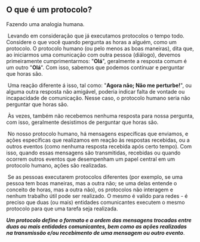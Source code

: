 ## O que é um protocolo?

Fazendo uma analogia humana.

​		Levando em consideração que já executamos protocolos o tempo todo. Considere o que você quando pergunta as horas a alguém, como um protocolo. O protocolo humano (ou pelo menos as boas maneiras), dita que, ao iniciarmos uma comunicação com outra pessoa (diálogo), devemos primeiramente cumprimentarmos: "**Olá**", geralmente a resposta comum é um outro "**Olá**". Com isso, sabemos que podemos continuar e perguntar que horas são.

​		Uma reação diferente á isso, tal como: "**Agora não; Não me perturbe!**", ou alguma outra resposta não amigável, poderia indicar falta de vontade ou incapacidade de comunicação. Nesse caso, o protocolo humano seria não perguntar que horas são.

​		Às vezes, também não recebemos nenhuma resposta para nossa pergunta, com isso, geralmente desistimos de perguntar que horas são. 

​		No nosso protocolo humano, há mensagens específicas que enviamos, e ações específicas que realizamos em reação às respostas recebidas, ou a outros eventos (como nenhuma resposta recebida após certo tempo). Com isso, quando essas mensagens são transmitidas, recebidas ou quando ocorrem outros eventos que desempenham um papel central em um protocolo humano, ações são realizadas.

​		Se as pessoas executarem protocolos diferentes (por exemplo, se uma pessoa tem boas maneiras, mas a outra não; se uma delas entende o conceito de horas, mas a outra não), os protocolos não interagem e nenhum trabalho útil pode ser realizado. O mesmo é valido para redes - é preciso que duas (ou mais) entidades comunicantes executem o mesmo protocolo para que uma tarefa seja realizada.

***Um protocolo define o formato e a ordem das mensagens trocadas entre duas ou mais entidades comunicantes, bem como as ações realizadas na transmissão e/ou recebimento de uma mensagem ou outro evento***.